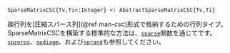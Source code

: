 ```
SparseMatrixCSC{Tv,Ti<:Integer} <: AbstractSparseMatrixCSC{Tv,Ti}
```

疎行列を[圧縮スパース列](@ref man-csc)形式で格納するための行列タイプ。SparseMatrixCSCを構築する標準的な方法は、[`sparse`](@ref)関数を通じてです。[`spzeros`](@ref)、[`spdiagm`](@ref)、および[`sprand`](@ref)も参照してください。
